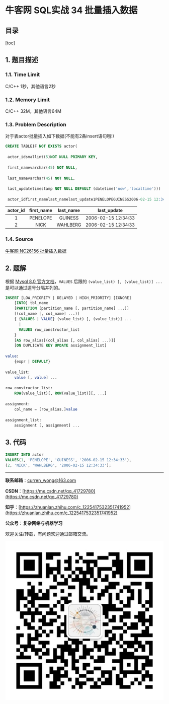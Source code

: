 牛客网 SQL实战 34 批量插入数据
===

目录
---

[toc]

## 1. 题目描述

### 1.1. Time Limit

C/C++ 1秒，其他语言2秒

### 1.2. Memory Limit

C/C++ 32M，其他语言64M

### 1.3. Problem Description

对于表actor批量插入如下数据(不能有2条insert语句哦!)

```sql
CREATE TABLEIF NOT EXISTS actor(

 actor_idsmallint(5)NOT NULL PRIMARY KEY,

 first_namevarchar(45) NOT NULL,

 last_namevarchar(45) NOT NULL,

 last_updatetimestamp NOT NULL DEFAULT (datetime('now','localtime')))

 actor_idfirst_namelast_namelast_update1PENELOPEGUINESS2006-02-15 12:34:332NICKWAHLBERG2006-02-15 12:34:33
```

| actor_id | first_name | last_name |     last_update     |
| :------: | :--------: | :-------: | :-----------------: |
|    1     |  PENELOPE  |  GUINESS  | 2006-02-15 12:34:33 |
|    2     |    NICK    | WAHLBERG  | 2006-02-15 12:34:33 |

### 1.4. Source

[牛客网 NC26156 批量插入数据](https://www.nowcoder.com/practice/51c12cea6a97468da149c04b7ecf362e?tpId=82&&tqId=29802&rp=1&ru=/ta/sql&qru=/ta/sql/question-ranking)

## 2. 题解

根据 [Mysql 8.0 官方文档](https://dev.mysql.com/doc/refman/8.0/en/insert.html)，`VALUES` 后跟的 `(value_list) [, (value_list)] ...` 是可以通过逗号分隔并列的。

```sql
INSERT [LOW_PRIORITY | DELAYED | HIGH_PRIORITY] [IGNORE]
    [INTO] tbl_name
    [PARTITION (partition_name [, partition_name] ...)]
    [(col_name [, col_name] ...)]
    { {VALUES | VALUE} (value_list) [, (value_list)] ...
      |
      VALUES row_constructor_list
    }
    [AS row_alias[(col_alias [, col_alias] ...)]]
    [ON DUPLICATE KEY UPDATE assignment_list]

value:
    {expr | DEFAULT}

value_list:
    value [, value] ...

row_constructor_list:
    ROW(value_list)[, ROW(value_list)][, ...]

assignment:
    col_name = [row_alias.]value

assignment_list:
    assignment [, assignment] ...
```

## 3. 代码

```sql
INSERT INTO actor
VALUES(1, 'PENELOPE', 'GUINESS', '2006-02-15 12:34:33'),
(2, 'NICK', 'WAHLBERG', '2006-02-15 12:34:33');
```

---

**联系邮箱**：curren_wong@163.com

**CSDN**：[https://me.csdn.net/qq_41729780](https://me.csdn.net/qq_41729780)

**知乎**：[https://zhuanlan.zhihu.com/c_1225417532351741952](https://zhuanlan.zhihu.com/c_1225417532351741952)

**公众号**：**复杂网络与机器学习**

欢迎关注/转载，有问题欢迎通过邮箱交流。

![二维码](../../../img/WeChat/QRCode.jpg)
